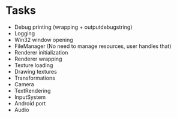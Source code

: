 # Tasks

* Debug printing (wrapping + outputdebugstring)
* Logging
* Win32 window opening
* FileManager (No need to manage resources, user handles that)
* Renderer initialization
* Renderer wrapping
* Texture loading
* Drawing textures
* Transformations
* Camera
* TextRendering
* InputSystem
* Android port
* Audio